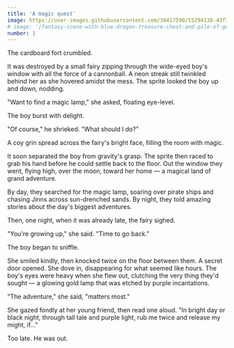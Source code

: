 ```yaml
---
title: 'A magic quest'
image: https://user-images.githubusercontent.com/30417590/55294138-43f3dd80-53cc-11e9-96c2-3c7f2977c24a.jpg
# image: '/fantasy-scene-with-blue-dragon-treasure-chest-and-pile-of-golden-coins-d-illustration-707801968.jpg'
number: 1
---
```


The cardboard fort crumbled.

It was destroyed by a small fairy zipping through the wide-eyed boy's window with all the force of a cannonball. A neon streak still twinkled behind her as she hovered amidst the mess. The sprite looked the boy up and down, nodding.

"Want to find a magic lamp," she asked, floating eye-level. 

The boy burst with delight.

"Of course," he shrieked. "What should I do?"

A coy grin spread across the fairy's bright face, filling the room with magic. 

It soon separated the boy from gravity's grasp. The sprite then raced to grab his hand before he could settle back to the floor. Out the window they went, flying high, over the moon, toward her home — a magical land of grand adventure. 

By day, they searched for the magic lamp, soaring over pirate ships and chasing Jinns across sun-drenched sands. By night, they told amazing stories about the day's biggest adventures.

Then, one night, when it was already late, the fairy sighed. 

"You're growing up," she said. "Time to go back." 

The boy began to sniffle.

She smiled kindly, then knocked twice on the floor between them. A secret door opened. She dove in, disappearing for what seemed like hours. The boy's eyes were heavy when she flew out, clutching the very thing they'd sought — a glowing gold lamp that was etched by purple incantations. 

"The adventure," she said, "matters most." 

She gazed fondly at her young friend, then read one aloud. "In bright day or black night, through tall tale and purple light, rub me twice and release my might, if..." 

Too late. He was out.
